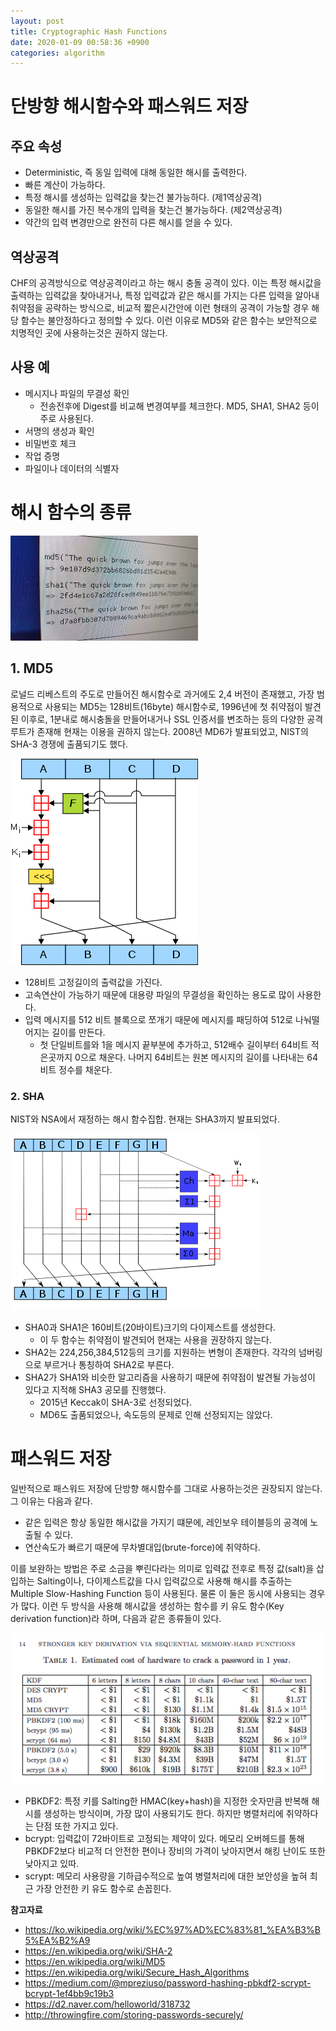 ```yaml
---
layout: post
title: Cryptographic Hash Functions
date: 2020-01-09 00:58:36 +0900
categories: algorithm
---
```


# 단방향 해시함수와 패스워드 저장

## 주요 속성
* Deterministic, 즉 동일 입력에 대해 동일한 해시를 출력한다.
* 빠른 계산이 가능하다.
* 특정 해시를 생성하는 입력값을 찾는건 불가능하다. (제1역상공격)
* 동일한 해시를 가진 복수개의 입력을 찾는건 불가능하다. (제2역상공격)
* 약간의 입력 변경만으로 완전히 다른 해시를 얻을 수 있다.

## 역상공격
CHF의 공격방식으로 역상공격이라고 하는 해시 충돌 공격이 있다. 이는 특정 해시값을 출력하는 입력값을 찾아내거나, 특정 입력값과 같은 해시를 가지는 다른 입력을 알아내 취약점을 공략하는 방식으로, 비교적 짧은시간안에 이런 형태의 공격이 가능할 경우 해당 함수는 불안정하다고 정의할 수 있다. 이런 이유로 MD5와 같은 함수는 보안적으로 치명적인 곳에 사용하는것은 권하지 않는다.

## 사용 예
* 메시지나 파일의 무결성 확인
  * 전송전후에 Digest를 비교해 변경여부를 체크한다. MD5, SHA1, SHA2 등이 주로 사용된다.
* 서명의 생성과 확인
* 비밀번호 체크
* 작업 증명
* 파일이나 데이터의 식별자

# 해시 함수의 종류
![](/public/images/2-2020-01-09-cryptographic-hash-function.jpg)

## 1. MD5
로널드 리베스트의 주도로 만들어진 해시함수로 과거에도 2,4 버전이 존재했고, 가장 범용적으로 사용되는 MD5는 128비트(16byte) 해시함수로, 1996년에 첫 취약점이 발견된 이후로, 1분내로 해시충돌을 만들어내거나 SSL 인증서를 변조하는 등의 다양한 공격 루트가 존재해 현재는 이용을 권하지 않는다. 2008년 MD6가 발표되었고, NIST의 SHA-3 경쟁에 출품되기도 했다.

![](/public/images/3-2020-01-09-cryptographic-hash-function.png)

* 128비트 고정길이의 출력값을 가진다.
* 고속연산이 가능하기 때문에 대용량 파일의 무결성을 확인하는 용도로 많이 사용한다.
* 입력 메시지를 512 비트 블록으로 쪼개기 때문에 메시지를 패딩하여 512로 나눠떨어지는 길이를 만든다.
  * 첫 단일비트를와 1을 메시지 끝부분에 추가하고, 512배수 길이부터 64비트 적은곳까지 0으로 채운다. 나머지 64비트는 원본 메시지의 길이를 나타내는 64비트 정수를 채운다.


### 2. SHA
NIST와 NSA에서 재정하는 해시 함수집합. 현재는 SHA3까지 발표되었다.

![](/public/images/4-2020-01-09-cryptographic-hash-function.png)

* SHA0과 SHA1은 160비트(20바이트)크기의 다이제스트를 생성한다.
    * 이 두 함수는 취약점이 발견되어 현재는 사용을 권장하지 않는다.
* SHA2는 224,256,384,512등의 크기를 지원하는 변형이 존재한다. 각각의 넘버링으로 부르거나 통칭하여 SHA2로 부른다.
* SHA2가 SHA1와 비슷한 알고리즘을 사용하기 때문에 취약점이 발견될 가능성이 있다고 지적해 SHA3 공모를 진행했다.
    * 2015년 Keccak이 SHA-3로 선정되었다.
    * MD6도 출품되었으나, 속도등의 문제로 인해 선정되지는 않았다.

# 패스워드 저장
일반적으로 패스워드 저장에 단방향 해시함수를 그대로 사용하는것은 권장되지 않는다. 그 이유는 다음과 같다.
- 같은 입력은 항상 동일한 해시값을 가지기 떄문에, 레인보우 테이블등의 공격에 노출될 수 있다.
- 연산속도가 빠르기 때문에 무차별대입(brute-force)에 취약하다.

이를 보완하는 방법은 주로 소금을 뿌린다라는 의미로 입력값 전후로 특정 값(salt)을 삽입하는 Salting이나, 다이제스트값을 다시 입력값으로 사용해 해시를 추출하는 Multiple Slow-Hashing Function 등이 사용된다. 물론 이 둘은 동시에 사용되는 경우가 많다. 이런 두 방식을 사용해 해시값을 생성하는 함수를 키 유도 함수(Key derivation function)라 하며, 다음과 같은 종류들이 있다.

![알고리즘별 비용 추산](/public/images/1-2020-01-09-cryptographic-hash-function.png)

* PBKDF2: 특정 키를 Salting한 HMAC(key+hash)을 지정한 숫자만큼 반복해 해시를 생성하는 방식이며, 가장 많이 사용되기도 한다. 하지만 병렬처리에 취약하다는 단점 또한 가지고 있다.
* bcrypt: 입력값이 72바이트로 고정되는 제약이 있다. 메모리 오버헤드를 통해 PBKDF2보다 비교적 더 안전한 편이나 장비의 가격이 낮아지면서 해킹 난이도 또한 낮아지고 있따. 
* scrypt: 메모리 사용량을 기하급수적으로 높여 병렬처리에 대한 보안성을 높혀 최근 가장 안전한 키 유도 함수로 손꼽힌다.



**참고자료**
- https://ko.wikipedia.org/wiki/%EC%97%AD%EC%83%81_%EA%B3%B5%EA%B2%A9
- https://en.wikipedia.org/wiki/SHA-2
- https://en.wikipedia.org/wiki/MD5
- https://en.wikipedia.org/wiki/Secure_Hash_Algorithms
- https://medium.com/@mpreziuso/password-hashing-pbkdf2-scrypt-bcrypt-1ef4bb9c19b3
- https://d2.naver.com/helloworld/318732 
- http://throwingfire.com/storing-passwords-securely/